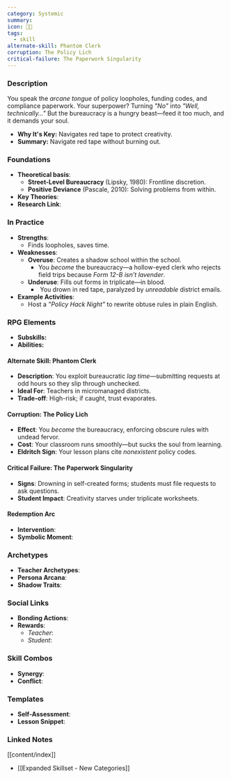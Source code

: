 ```yaml
---
category: Systemic
summary: 
icon: 📜🦉
tags:
  - skill
alternate-skill: Phantom Clerk
corruption: The Policy Lich
critical-failure: The Paperwork Singularity
---
```


### **Description**  
You speak the _arcane tongue_ of policy loopholes, funding codes, and compliance paperwork. Your superpower? Turning _"No"_ into _"Well, technically…"_ But the bureaucracy is a hungry beast—feed it too much, and it demands your soul.
- **Why It's Key:** Navigates red tape to protect creativity.
- **Summary:** Navigate red tape without burning out.

### **Foundations**  
- **Theoretical basis**: 
	- **Street-Level Bureaucracy** (Lipsky, 1980): Frontline discretion.
	- **Positive Deviance** (Pascale, 2010): Solving problems from within.
- **Key Theories**: 
- **Research Link**: 

### **In Practice**  
- **Strengths**:  
	- Finds loopholes, saves time.
- **Weaknesses**:  
	- **Overuse**: Creates a shadow school within the school.
		- You _become_ the bureaucracy—a hollow-eyed clerk who rejects field trips because _Form 12-B isn’t lavender_.
	- **Underuse**: Fills out forms in triplicate—in blood.
		-  You drown in red tape, paralyzed by _unreadable_ district emails.
- **Example Activities**:  
	- Host a _"Policy Hack Night"_ to rewrite obtuse rules in plain English.

### **RPG Elements**  
- **Subskills:**
- **Abilities:**
#### **Alternate Skill: Phantom Clerk**
- **Description**: You exploit bureaucratic _lag time_—submitting requests at odd hours so they slip through unchecked.
- **Ideal For**: Teachers in micromanaged districts.
- **Trade-off**: High-risk; if caught, trust evaporates.
#### **Corruption: The Policy Lich**
- **Effect**: You _become_ the bureaucracy, enforcing obscure rules with undead fervor.
- **Cost**: Your classroom runs smoothly—but sucks the soul from learning.
- **Eldritch Sign**: Your lesson plans cite _nonexistent_ policy codes.
#### **Critical Failure: The Paperwork Singularity** 
- **Signs**: Drowning in self-created forms; students must file requests to ask questions.
- **Student Impact**: Creativity starves under triplicate worksheets.
#### **Redemption Arc**  
- **Intervention**: 
- **Symbolic Moment**: 

### **Archetypes**  
- **Teacher Archetypes**: 
- **Persona Arcana**: 
- **Shadow Traits**: 

### **Social Links**  
- **Bonding Actions**: 
- **Rewards**:  
  - *Teacher*: 
  - *Student*: 

### **Skill Combos**  
- **Synergy**: 
- **Conflict**:  

### **Templates**  
- **Self-Assessment**: 
- **Lesson Snippet**: 

### **Linked Notes**  
[[content/index]]
- [[Expanded Skillset - New Categories]]